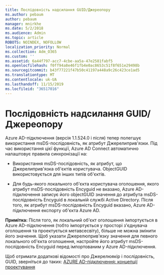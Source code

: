 ```yaml
---
title: Послідовність надсилання GUID/Джереопору
ms.author: pebaum
author: pebaum
manager: mnirkhe
ms.date: 5/2/2018
ms.audience: Admin
ms.topic: article
ROBOTS: NOINDEX, NOFOLLOW
localization_priority: Normal
ms.collection: Adm_O365
ms.custom: ''
ms.assetid: 6a44f797-acc7-4cbe-aa5a-47e2581fabf5
ms.openlocfilehash: f0ff94a8e46f1fb4e0ac8653c51f8f651e29498b
ms.sourcegitcommit: b43f77221f47b50c41197a448a9c26c423ce1ad5
ms.translationtype: MT
ms.contentlocale: uk-UA
ms.lasthandoff: 11/15/2019
ms.locfileid: "36517016"
---
```

# <a name="consistencyguid--sourceanchor-behavior"></a>Послідовність надсилання GUID/Джереопору

Azure AD-підключення (версія 1.1.524.0 і після) тепер полегшує використання msDS-послідовність, як атрибут Джерелиприв'язки. Під час використання цієї функції, Azure AD Connect автоматично налаштовує правила синхронізації на:
  
- Використання msDS-послідовність, як атрибут, що Джерелиприв'язка об'єктів користувача. ObjectGUID використовується для інших типів об'єктів.
    
- Для будь-якого локального об'єкта користувача оголошення, якого атрибут msDS-послідовність Encyguid не вказано, Azure AD-підключення записує його objectGUID значення до атрибута msDS-послідовність Encyguid в локальній службі Active Directory. Після того, як атрибут msDS-послідовність Encyguid вказано, Azure AD-підключення експорту об'єкта Azure AD.
    
 **Примітка:** Після того, як локальний об'єкт оголошення імпортується в Azure AD-підключення (тобто імпортується у просторі з'єднувача оголошення та проектується метавсесвіту), більше не можна змінити його значення. Щоб указати Джерелюприв'язку значення для певного локального об'єкта оголошення, настройте його атрибут msDS-послідовність Encyguid перед імпортованим у Azure AD-підключення. 
  
Щоб отримати додаткові відомості про Джерелюякір і послідовність, GUID, зверніться до таких: [AZURE AD-підключення: концепції проектування](https://docs.microsoft.com/azure/active-directory/connect/active-directory-aadconnect-design-concepts)
  

